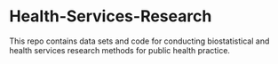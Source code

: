 # Health-Services-Research
This repo contains data sets and code for conducting biostatistical and health services research methods for public health practice.
